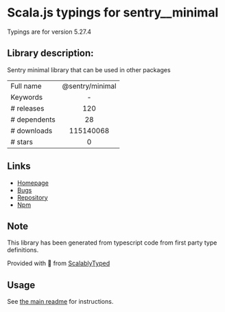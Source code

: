 
# Scala.js typings for sentry__minimal

Typings are for version 5.27.4

## Library description:
Sentry minimal library that can be used in other packages

|                    |                 |
| ------------------ | :-------------: |
| Full name          | @sentry/minimal |
| Keywords           | - |
| # releases         | 120 |
| # dependents       | 28 |
| # downloads        | 115140068 |
| # stars            | 0 |

## Links
- [Homepage](https://github.com/getsentry/sentry-javascript/tree/master/packages/minimal)
- [Bugs](https://github.com/getsentry/sentry-javascript/issues)
- [Repository](https://github.com/getsentry/sentry-javascript)
- [Npm](https://www.npmjs.com/package/%40sentry%2Fminimal)
    


## Note
This library has been generated from typescript code from first party type definitions.

Provided with :purple_heart: from [ScalablyTyped](https://github.com/oyvindberg/ScalablyTyped)

## Usage
See [the main readme](../../readme.md) for instructions.


